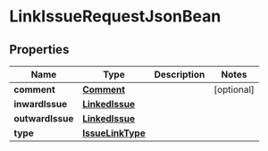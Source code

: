 # LinkIssueRequestJsonBean

## Properties
Name | Type | Description | Notes
------------ | ------------- | ------------- | -------------
**comment** | [**Comment**](Comment.md) |  |  [optional]
**inwardIssue** | [**LinkedIssue**](LinkedIssue.md) |  | 
**outwardIssue** | [**LinkedIssue**](LinkedIssue.md) |  | 
**type** | [**IssueLinkType**](IssueLinkType.md) |  | 
